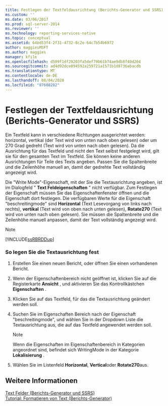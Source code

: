 ```yaml
---
title: Festlegen der Textfeldausrichtung (Berichts-Generator und SSRS) |- Microsoft-Dokumentation
ms.custom: ''
ms.date: 03/06/2017
ms.prod: sql-server-2014
ms.reviewer: ''
ms.technology: reporting-services-native
ms.topic: conceptual
ms.assetid: 64bd53f4-2f31-4732-8c2e-64c7b54b6972
author: maggiesMSFT
ms.author: maggies
manager: kfile
ms.openlocfilehash: d509f1df29203fa5def79b61b74ae9db8f40d204
ms.sourcegitcommit: ad4d92dce894592a259721a1571b1d8736abacdb
ms.translationtype: MT
ms.contentlocale: de-DE
ms.lasthandoff: 08/04/2020
ms.locfileid: "87608282"
---
```

# <a name="set-text-box-orientation-report-builder-and-ssrs"></a>Festlegen der Textfeldausrichtung (Berichts-Generator und SSRS)
  Ein Textfeld kann in verschiedene Richtungen ausgerichtet werden: horizontal, vertikal (der Text wird von unten nach oben gelesen) oder um 270 Grad gedreht (Text wird von unten nach oben gelesen). Da die Ausrichtung für das Textfeld und nicht den Text selbst festgelegt wird, gilt sie für den gesamten Text im Textfeld. Sie können keine anderen Ausrichtungen für Teile des Texts angeben. Passen Sie die Spaltenbreite und die Zeilenhöhe manuell an, damit der gedrehte Text vollständig angezeigt wird.  
  
 Die "Write Mode"-Eigenschaft, mit der Sie die Textausrichtung angeben, ist im Dialogfeld " **Text Feldeigenschaften** " nicht verfügbar. Zum Festlegen der Eigenschaft müssen Sie das Eigenschaftenfenster öffnen und die Eigenschaft dort festlegen. Die verfügbaren Werte für die Eigenschaft "beschreitingmode" sind **Horizontal** (Text Lesevorgang von links nach rechts), **vertikal** (Text wird von oben nach unten gelesen), **Rotate270** (Text wird von unten nach oben gelesen). Sie müssen die Spaltenbreite und die Zeilenhöhe manuell anpassen, damit der Text vollständig angezeigt wird.  
  
> [!NOTE]  
>  [!INCLUDE[ssRBRDDup](../../includes/ssrbrddup-md.md)]  
  
### <a name="to-set-text-orientation"></a>So legen Sie die Textausrichtung fest  
  
1.  Erstellen Sie einen neuen Bericht, oder öffnen Sie einen vorhandenen Bericht.  
  
2.  Wenn der Eigenschaftenbereich nicht geöffnet ist, klicken Sie auf die Registerkarte **Ansicht** , und aktivieren Sie das Kontrollkästchen **Eigenschaften** .  
  
3.  Klicken Sie auf das Textfeld, für das die Textausrichtung geändert werden soll.  
  
4.  Suchen Sie im Eigenschaften Bereich nach der Eigenschaft "beschreitingmode", und wählen Sie in der Dropdown Liste die Textausrichtung aus, die auf das Textfeld angewendet werden soll.  
  
    > [!NOTE]  
    >  Wenn die Eigenschaften im Eigenschaftenbereich in Kategorien angeordnet sind, befindet sich WritingMode in der Kategorie **Lokalisierung** .  
  
5.  Wählen Sie im Listenfeld **Horizontal**, **Vertical**oder **Rotate270**aus.  
  
## <a name="see-also"></a>Weitere Informationen  
 [Text Felder &#40;Berichts-Generator und SSRS&#41;](text-boxes-report-builder-and-ssrs.md)   
 [Tutorial: Formatieren von Text (Berichts-Generator)](../tutorial-format-text-report-builder.md)  
  
  
